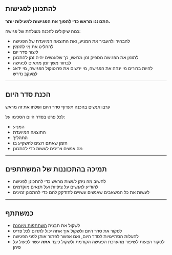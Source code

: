 ## להתכונן לפגישות

**התכוננו מראש כדי להפוך את הפגישות למעילות יותר.**

כמה שיקולים להכנה מוצלחת של פגישה:

- להבהיר ולהעביר את המניע, ואת התוצאה המיועדת של הפגישה
- להחליט את מי להזמין 
- ליצור סדר יום
- לתזמן את הפגישה מספיק זמן מראש, כך שלאנשים יהיה זמן להתכונן
- לבחור משך זמן מתאים לפגישה 
- להיות ברורים מי ינחה את הפגישה, מי ירשום את פרוטוקול הפגישה, מי ידאג למעקב נדרש

* * *

## הכנת סדר היום

ערבו אנשים בהכנה תעדוף סדר היום ושלחו את זה מראש

לכל פרט בסדר היום הסכימו על:

- המניע 
- התוצאה המיועדת
- התהליך
- הזמן שאתם רוצים להשקיע בו 
- מה אנשים צריכים לעשות כדי להתכונן

* * *

## תמיכה בהתכוננות של המשתתפים

- לחשוב מה ניתן לעשות מראש כדי להתכונן לפגישה
- להודיע לאנשים על ציפיות ועל תנאים מוקדמים
- לעשות את כל המשאבים שאנשים עשויים להזדקק להם כדי להתכונן זמינים

* * *

## כמשתתף

- לשקול את תבנית [השתתפות מיומנת](section:artful-participation)
- לסקור את סדר היום ולשקול איך אתה יכול לתרום לכל פריט
- להעלות הסתייגויות לסדר היום, ואם אפשר לפתור אותן לפני הפגישה
- לסקור הצעות לשיפור מהערכת הפגישה הקודמת ולשקול כיצד **אתה** עשוי לפעול על פיהן